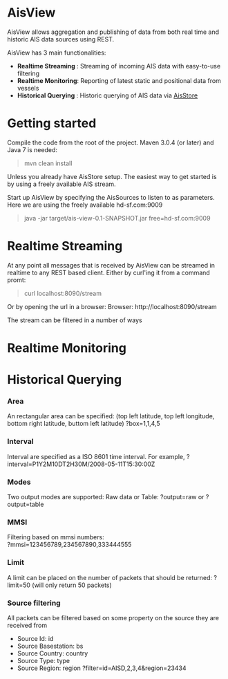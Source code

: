 AisView
=======


AisView allows aggregation and publishing of data from both real time and historic AIS data sources using REST.

AisView has 3 main functionalities:
* __Realtime Streaming__ : Streaming of incoming AIS data with easy-to-use filtering
* __Realtime Monitoring__: Reporting of latest static and positional data from vessels
* __Historical Querying__  : Historic querying of AIS data via [AisStore](https://github.com/dma-ais/AisStore "AisStore")

Getting started
=======
Compile the code from the root of the project. Maven 3.0.4 (or later) and Java 7 is needed:
> mvn clean install

Unless you already have AisStore setup. The easiest way to get started is by using a freely available AIS stream.

Start up AisView by specifying the AisSources to listen to as parameters. Here we are using the freely available hd-sf.com:9009
> java -jar target/ais-view-0.1-SNAPSHOT.jar free=hd-sf.com:9009



Realtime Streaming
=======
At any point all messages that is received by AisView can be streamed in realtime to any REST based client.
Either by curl'ing it from a command promt:

> curl localhost:8090/stream 

Or by opening the url in a browser:
Browser: http://localhost:8090/stream

The stream can be filtered in a number of ways

Realtime Monitoring
=======

Historical Querying
=======

### Area ###
An rectangular area can be specified: (top left latitude, top left longitude, bottom right latitude, buttom left latitude)
?box=1,1,4,5 

### Interval ###
Interval are specified as a ISO 8601 time interval. For example,
?interval=P1Y2M10DT2H30M/2008-05-11T15:30:00Z

### Modes ###
Two output modes are supported: Raw data or Table:
?output=raw or ?output=table

### MMSI ###
Filtering based on mmsi numbers:  
?mmsi=123456789,234567890,333444555

### Limit ###
A limit can be placed on the number of packets that should be returned:
?limit=50 (will only return 50 packets)

### Source filtering ###
All packets can be filtered based on some property on the source they are received from 
* Source Id: id
* Source Basestation: bs
* Source Country: country
* Source Type: type
* Source Region: region
?filter=id=AISD,2,3,4&region=23434


